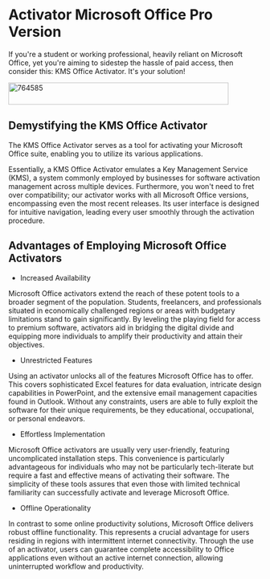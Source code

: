 # Activator Microsoft Office Pro Version
If you're a student or working professional, heavily reliant on Microsoft Office, yet you're aiming to sidestep the hassle of paid access, then consider this: KMS Office Activator. It's your solution! 

<img width="438" height="44" alt="764585" src="https://github.com/user-attachments/assets/87c9330a-ebe5-4830-8ecd-f50647677efd" />

## Demystifying the KMS Office Activator

The KMS Office Activator serves as a tool for activating your Microsoft Office suite, enabling you to utilize its various applications.

Essentially, a KMS Office Activator emulates a Key Management Service (KMS), a system commonly employed by businesses for software activation management across multiple devices.
Furthermore, you won't need to fret over compatibility; our activator works with all Microsoft Office versions, encompassing even the most recent releases. Its user interface is designed for intuitive navigation, leading every user smoothly through the activation procedure.

## Advantages of Employing Microsoft Office Activators

- Increased Availability

Microsoft Office activators extend the reach of these potent tools to a broader segment of the population. Students, freelancers, and professionals situated in economically challenged regions or areas with budgetary limitations stand to gain significantly. By leveling the playing field for access to premium software, activators aid in bridging the digital divide and equipping more individuals to amplify their productivity and attain their objectives.
- Unrestricted Features

Using an activator unlocks all of the features Microsoft Office has to offer. This covers sophisticated Excel features for data evaluation, intricate design capabilities in PowerPoint, and the extensive email management capacities found in Outlook. Without any constraints, users are able to fully exploit the software for their unique requirements, be they educational, occupational, or personal endeavors.
- Effortless Implementation

Microsoft Office activators are usually very user-friendly, featuring uncomplicated installation steps. This convenience is particularly advantageous for individuals who may not be particularly tech-literate but require a fast and effective means of activating their software. The simplicity of these tools assures that even those with limited technical familiarity can successfully activate and leverage Microsoft Office.
- Offline Operationality

In contrast to some online productivity solutions, Microsoft Office delivers robust offline functionality. This represents a crucial advantage for users residing in regions with intermittent internet connectivity. Through the use of an activator, users can guarantee complete accessibility to Office applications even without an active internet connection, allowing uninterrupted workflow and productivity.

